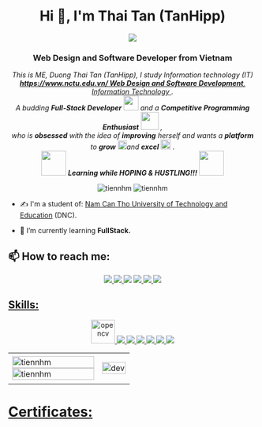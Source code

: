 <h1 align="center">Hi 👋, I'm Thai Tan (TanHipp)</h1>
<p align="center"><img src="https://img.icons8.com/color/48/000000/vietnam-circular.png"/></p>
<h3 align="center">Web Design and Software Developer from Vietnam </h3>

<p align="center">
  <em>
    This is ME, Duong Thai Tan (TanHipp), I study Information technology (IT) <a href="https://www.nctu.edu.vn/"> <b>https://www.nctu.edu.vn/ Web Design and Software Development</b>, Information Technology </a>. <br>
    A budding <b>Full-Stack Developer</b> <img src="https://github.com/TheDudeThatCode/TheDudeThatCode/blob/master/Assets/Developer.gif" width="30px"> and a <b>Competitive Programming Enthusiast</b>&nbsp;<img src="https://github.com/TheDudeThatCode/TheDudeThatCode/blob/master/Assets/Designer.gif" width="36px">&nbsp,<br>who is <b>obsessed</b>
    with the idea of <b>improving</b> herself and wants a <b>platform</b> to 
    <b>grow</b> <img src="https://github.com/TheDudeThatCode/TheDudeThatCode/blob/master/Assets/Rocket.gif" width="18px">and 
    <b>excel</b> <img src="https://github.com/TheDudeThatCode/TheDudeThatCode/blob/master/Assets/Medal.gif" width="20px">&nbsp.
  </em> 
  <br>
  <img src="https://media.giphy.com/media/VgCDAzcKvsR6OM0uWg/giphy.gif" width="50" /> <b><i>Learning while HOPING & HUSTLING!!!</i></b> <img src="https://media.giphy.com/media/7j2hfyeVcDtf2/giphy.gif" width="50" />
</p>

<p align="center"> <img src="https://komarev.com/ghpvc/?username=tiennhm" alt="tiennhm" /> <img src="https://badges.pufler.dev/repos/TienNHM" alt="tiennhm" /> </p>

- ✍ I'm a student of: [Nam Can Tho University of Technology and Education](https://www.nctu.edu.vn/) (DNC).

- 🌱 I’m currently learning **FullStack.**


## 📫 How to reach me:
<p align="center">
  </a>
  <a href="https://www.facebook.com/TanHippDVFB/" alt="Facebook">
    <img src="https://img.icons8.com/fluent/48/000000/facebook-new.png" target="_blank" />
  </a>
  <a href="https://id.zalo.me/account?continue=https%3A%2F%2Fchat.zalo.me%2F">
  <img src="https://img.icons8.com/color/48/000000/zalo.png"/>
  </a>
  <a herf="https://www.tiktok.com/@d_tt03">
  <img src="https://img.icons8.com/color/48/000000/tiktok--v1.png"/>
  </a> 
  <a href="https://github.com/TanHipp" alt="Github">
  <img src="https://img.icons8.com/fluent/48/000000/github.png"/>
  </a> 
  <a href="https://www.youtube.com/channel/UCaRr1SjyHm61RrLY-DIBm1g" alt="Youtube channel" target="_blank" >
  <img src="https://img.icons8.com/fluent/48/000000/youtube-play.png"/>
  </a>
  <a href="matan13@gmail.com" alt="Email">
  <img src="https://img.icons8.com/color/48/000000/gmail-new.png"/>
</p>

## Skills:
<p align="center">
  <img src="https://www.vectorlogo.zone/logos/opencv/opencv-icon.svg" alt="opencv" width="48" height="48"/> 
  <img src="https://img.icons8.com/color/48/000000/git.png"/>
  <img src="https://img.icons8.com/color/48/000000/github-2.png"/>
  <img src="https://img.icons8.com/color/48/000000/visual-studio-code-2019.png"/>
  <img src="https://img.icons8.com/color/48/000000/visual-studio-2019.png"/>
  <img src="https://img.icons8.com/fluency/48/000000/adobe-photoshop.png"/>
  <img src="https://img.icons8.com/color/48/000000/adobe-lightroom--v1.png"/>
</p>

<table style="width:100%;">
  <tr>
    <td>
      <img src="https://github-readme-stats.vercel.app/api/top-langs/?username=tiennhm&bg_color=FFFFFF00&text_color=179fa3&layout=compact&hide=CSS&langs_count=10&custom_title=Top%20ngôn%20ngữ%20được%20dùng" alt="tiennhm" width="100%"/>
      <img src="https://github-readme-stats.vercel.app/api?username=tiennhm&bg_color=FFFFFF00&text_color=179fa3&show_icons=true&count_private=true&include_all_commits=true&custom_title=Hoạt%20động%20trên%20Github" alt="tiennhm" width="100%"/>
    </td>
    <td>
      <p align="center"> 
        <img src="https://cdn.dribbble.com/users/1059583/screenshots/4171367/coding-freak.gif" alt="dev" width="100%"/>
      </p>
    </td>
  </tr>
</table>

# Certificates:


</p>
